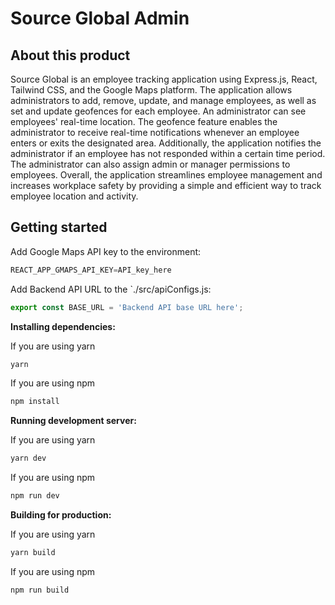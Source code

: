 # Source Global Admin

## About this product

Source Global is an employee tracking application using Express.js, React, Tailwind
CSS, and the Google Maps platform. The application allows administrators to add,
remove, update, and manage employees, as well as set and update geofences
for each employee. An administrator can see employees' real-time location. The
geofence feature enables the administrator to receive real-time notifications
whenever an employee enters or exits the designated area. Additionally, the
application notifies the administrator if an employee has not responded within a
certain time period. The administrator can also assign admin or manager
permissions to employees. Overall, the application streamlines employee
management and increases workplace safety by providing a simple and efficient
way to track employee location and activity.

## Getting started

Add Google Maps API key to the environment:

```javascript
REACT_APP_GMAPS_API_KEY=API_key_here
```

Add Backend API URL to the `./src/apiConfigs.js:

```javascript
export const BASE_URL = 'Backend API base URL here';
```

**Installing dependencies:**

If you are using yarn

```bash
yarn
```
If you are using npm

```bash
npm install
```

**Running development server:**

If you are using yarn

```bash
yarn dev
```
If you are using npm

```bash
npm run dev
```

**Building for production:**

If you are using yarn

```bash
yarn build
```
If you are using npm

```bash
npm run build
```
